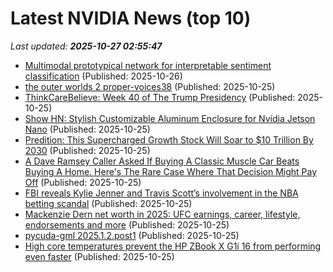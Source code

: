 # Latest NVIDIA News (top 10)
_Last updated: **2025-10-27 02:55:47**_

- [Multimodal prototypical network for interpretable sentiment classification](https://www.nature.com/articles/s41598-025-19850-6) (Published: 2025-10-26)
- [the outer worlds 2 proper-voices38](https://post.rlsbb.to/__trashed-32_6/) (Published: 2025-10-25)
- [ThinkCareBelieve: Week 40 of The Trump Presidency](https://www.globenewswire.com/news-release/2025/10/25/3174196/0/en/ThinkCareBelieve-Week-40-of-The-Trump-Presidency.html) (Published: 2025-10-25)
- [Show HN: Stylish Customizable Aluminum Enclosure for Nvidia Jetson Nano](https://www.getubo.com/post/stylish-customizable-aluminum-enclosure-for-nvidia-jetson-nano) (Published: 2025-10-25)
- [Predition: This Supercharged Growth Stock Will Soar to $10 Trillion By 2030](https://biztoc.com/x/562299ca11ede4b6) (Published: 2025-10-25)
- [A Dave Ramsey Caller Asked If Buying A Classic Muscle Car Beats Buying A Home. Here's The Rare Case Where That Decision Might Pay Off](https://finance.yahoo.com/news/dave-ramsey-caller-asked-buying-223114039.html) (Published: 2025-10-25)
- [FBI reveals Kylie Jenner and Travis Scott’s involvement in the NBA betting scandal](https://timesofindia.indiatimes.com/sports/nba/top-stories/fbi-reveals-kylie-jenner-and-travis-scotts-involvement-in-the-nba-betting-scandal/articleshow/124818665.cms) (Published: 2025-10-25)
- [Mackenzie Dern net worth in 2025: UFC earnings, career, lifestyle, endorsements and more](https://timesofindia.indiatimes.com/sports/international-sports/mackenzie-dern-net-worth-in-2025-ufc-earnings-career-lifestyle-endorsements-and-more/articleshow/124818779.cms) (Published: 2025-10-25)
- [pycuda-gml 2025.1.2.post1](https://pypi.org/project/pycuda-gml/2025.1.2.post1/) (Published: 2025-10-25)
- [High core temperatures prevent the HP ZBook X G1i 16 from performing even faster](https://www.notebookcheck.net/High-core-temperatures-prevent-the-HP-ZBook-X-G1i-16-from-performing-even-faster.1147059.0.html) (Published: 2025-10-25)
